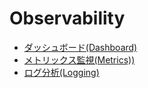 # Observability
- [ダッシュボード(Dashboard)](1_Dashboard)
- [メトリックス監視(Metrics))](2_Metrics)
- [ログ分析(Logging)](3_Logging)
